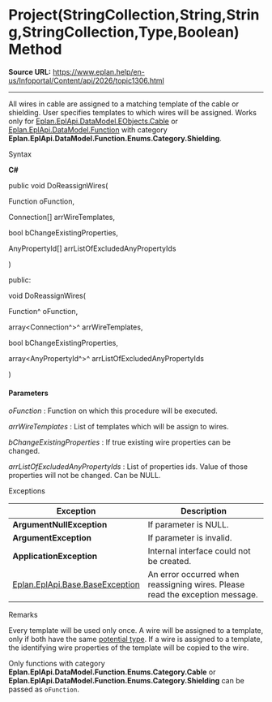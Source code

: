 # Project(StringCollection,String,String,StringCollection,Type,Boolean) Method

**Source URL:** https://www.eplan.help/en-us/Infoportal/Content/api/2026/topic1306.html

---

All wires in cable are assigned to a matching template of the cable or shielding. User specifies templates to which wires will be assigned. Works only for [Eplan.EplApi.DataModel.EObjects.Cable](Eplan.EplApi.DataModelu~Eplan.EplApi.DataModel.EObjects.Cable.html) or [Eplan.EplApi.DataModel.Function](Eplan.EplApi.DataModelu~Eplan.EplApi.DataModel.Function.html) with category **Eplan.EplApi.DataModel.Function.Enums.Category.Shielding**.

Syntax

**C#**



public void DoReassignWires( 

   Function oFunction,

   Connection[] arrWireTemplates,

   bool bChangeExistingProperties,

   AnyPropertyId[] arrListOfExcludedAnyPropertyIds

)

public:

void DoReassignWires( 

   Function^ oFunction,

   array<Connection^>^ arrWireTemplates,

   bool bChangeExistingProperties,

   array<AnyPropertyId^>^ arrListOfExcludedAnyPropertyIds

)


#### Parameters

*oFunction*
:   Function on which this procedure will be executed.

*arrWireTemplates*
:   List of templates which will be assign to wires.

*bChangeExistingProperties*
:   If true existing wire properties can be changed.

*arrListOfExcludedAnyPropertyIds*
:   List of properties ids. Value of those properties will not be changed. Can be NULL.

Exceptions

| Exception | Description |
| --- | --- |
| **ArgumentNullException** | If parameter is NULL. |
| **ArgumentException** | If parameter is invalid. |
| **ApplicationException** | Internal interface could not be created. |
| [Eplan.EplApi.Base.BaseException](Eplan.EplApi.Baseu~Eplan.EplApi.Base.BaseException.html) | An error occurred when reassigning wires. Please read the exception message. |

Remarks

Every template will be used only once. A wire will be assigned to a template, only if both have the same [potential type](Eplan.EplApi.DataModelu~Eplan.EplApi.DataModel.ConnectionPropertyList~POTENTIAL_TYPE.html). If a wire is assigned to a template, the identifying wire properties of the template will be copied to the wire.

Only functions with category **Eplan.EplApi.DataModel.Function.Enums.Category.Cable** or **Eplan.EplApi.DataModel.Function.Enums.Category.Shielding** can be passed as `oFunction`.
